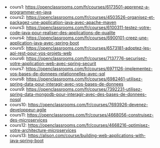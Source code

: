 - cours1: https://openclassrooms.com/fr/courses/6173501-apprenez-a-programmer-en-java
- cours2: https://openclassrooms.com/fr/courses/4503526-organisez-et-packagez-une-application-java-avec-apache-maven
- cours3: https://openclassrooms.com/fr/courses/6100311-testez-votre-code-java-pour-realiser-des-applications-de-qualite
- cours4: https://openclassrooms.com/fr/courses/6900101-creez-une-application-java-avec-spring-boot
- cours5: https://openclassrooms.com/fr/courses/6573181-adoptez-les-api-rest-pour-vos-projets-web
- cours6: https://openclassrooms.com/fr/courses/7137776-securisez-votre-application-web-avec-spring-securit
- cours7: https://openclassrooms.com/fr/courses/6971126-implementez-vos-bases-de-donnees-relationnelles-avec-sql
- cours8: https://openclassrooms.com/fr/courses/6982461-utilisez-spring-data-pour-interagir-avec-vos-bases-de-donnees
- cours9: https://openclassrooms.com/fr/courses/7392231-utilisez-spring-data-mongodb-pour-interagir-avec-des-bases-de-donnees-nosql
- cours10: https://openclassrooms.com/fr/courses/7693926-devenez-developpeur-agile
- cours11: https://openclassrooms.com/fr/courses/4668056-construisez-des-microservices
- cours12: https://openclassrooms.com/fr/courses/4668216-optimisez-votre-architecture-microservices
- cours13: https://alison.com/course/building-web-applications-with-java-spring-boot